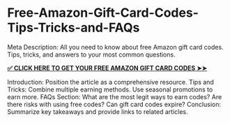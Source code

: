 # Free-Amazon-Gift-Card-Codes-Tips-Tricks-and-FAQs
Meta Description: All you need to know about free Amazon gift card codes. Tips, tricks, and answers to your most common questions.

**[✅ CLICK HERE TO GET YOUR FREE AMAZON GIFT CARD CODES ➤➤](https://myusoffer.xyz/all-gift-card-2/)**

Introduction: Position the article as a comprehensive resource.
Tips and Tricks:
Combine multiple earning methods.
Use seasonal promotions to earn more.
FAQs Section:
What are the most legit ways to earn codes?
Are there risks with using free codes?
Can gift card codes expire?
Conclusion: Summarize key takeaways and provide links to related articles.
